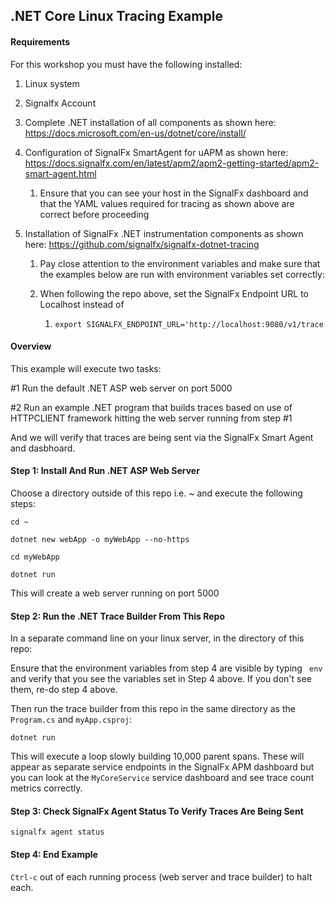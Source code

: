## .NET Core Linux Tracing Example

#### **Requirements**

For this workshop you must have the following installed:

1. Linux system

2. Signalfx Account

3. Complete .NET installation of all components as shown here: https://docs.microsoft.com/en-us/dotnet/core/install/

4. Configuration of SignalFx SmartAgent for uAPM as shown here: https://docs.signalfx.com/en/latest/apm2/apm2-getting-started/apm2-smart-agent.html

   1. Ensure that you can see your host in the SignalFx dashboard and that the YAML values required for tracing as shown above are correct before proceeding

5. Installation of SignalFx .NET instrumentation components as shown here: https://github.com/signalfx/signalfx-dotnet-tracing

   1. Pay close attention to the environment variables and make sure that the examples below are run with environment variables set correctly:

   2. When following the repo above, set the SignalFx Endpoint URL to Localhost instead of <MyAgentorGateway>

      1. ```
         export SIGNALFX_ENDPOINT_URL='http://localhost:9080/v1/trace
         ```

#### Overview

This example will execute two tasks:

#1 Run the default .NET ASP web server on port 5000

#2 Run an example .NET program that builds traces based on use of HTTPCLIENT framework hitting the web server running from step #1

And we will verify that traces are being sent via the SignalFx Smart Agent and dasbhoard.

#### Step 1: Install And Run .NET ASP Web Server

Choose a directory outside of this repo i.e. ~ and execute the following steps:

`cd ~`

`dotnet new webApp -o myWebApp --no-https`

`cd myWebApp`

`dotnet run`

This will create a web server running on port 5000

#### Step 2: Run the .NET Trace Builder From This Repo

In a separate command line on your linux server, in the directory of this repo:

Ensure that the environment variables from step 4 are visible by typing ` env` and verify that you see the variables set in Step 4 above. If you don't see them, re-do step 4 above.

Then run the trace builder from this repo in the same directory as the `Program.cs` and `myApp.csproj`:

`dotnet run`

This will execute a loop slowly building 10,000 parent spans. These will appear as separate service endpoints in the SignalFx APM dashboard but you can look at the `MyCoreService` service dashboard and see trace count metrics correctly.

#### Step 3: Check SignalFx Agent Status To Verify Traces Are Being Sent

`signalfx agent status`


#### Step 4: End Example

`Ctrl-c` out of each running process (web server and trace builder) to halt each.
